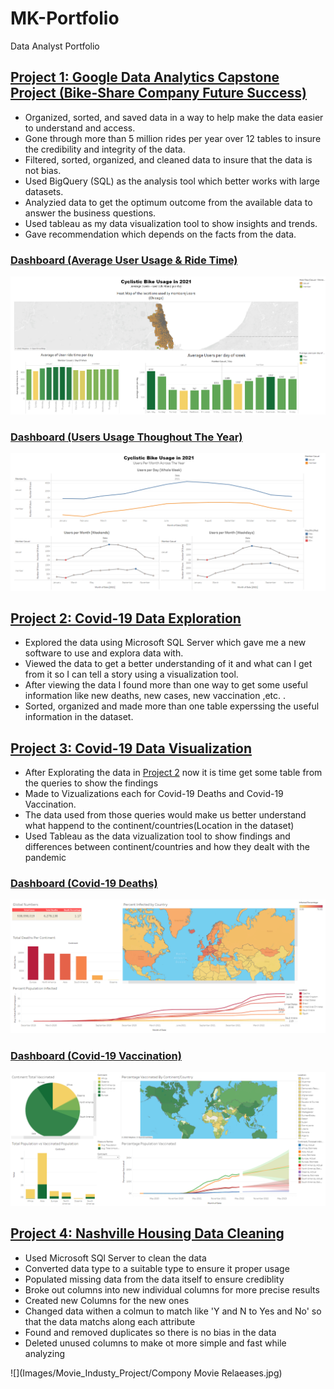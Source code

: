 # MK-Portfolio
Data Analyst Portfolio

## [Project 1: Google Data Analytics Capstone Project (Bike-Share Company Future Success)](https://github.com/Muhanned-Kamar/Project-1-GDAPC-Capstone-project)

- Organized, sorted, and saved data in a way to help make the data easier to understand and access.
- Gone through more than 5 million rides per year over 12 tables to insure the credibility and integrity of the data.
- Filtered, sorted, organized, and cleaned data to insure that the data is not bias.
- Used BigQuery (SQL) as the analysis tool which better works with large datasets.
- Analyzied data to get the optimum outcome from the available data to answer the business questions.
- Used tableau as my data visualization tool to show insights and trends.
- Gave recommendation which depends on the facts from the data.

### [Dashboard (Average User Usage & Ride Time)](https://public.tableau.com/app/profile/muhanned1728/viz/Cyclistic_Project/Dashboard1)


![](Images/Cyclistic_Project/CP_DB_1.png)


### [Dashboard (Users Usage Thoughout The Year)](https://public.tableau.com/app/profile/muhanned1728/viz/Cyclistic_Project_2/Dashboard1)


![](Images/Cyclistic_Project/CP_DB_2.png)


## [Project 2: Covid-19 Data Exploration](https://github.com/Muhanned-Kamar/Covid-19_Data_Exploration_Project)

- Explored the data using Microsoft SQL Server which gave me a new software to use and explora data with.
- Viewed the data to get a better understanding of it and what can I get from it so I can tell a story using a visualization tool.
- After viewing the data I found more than one way to get some useful information like new deaths, new cases, new vaccination ,etc. .
- Sorted, organized and made more than one table experssing the useful information in the dataset.

## [Project 3: Covid-19 Data Visualization](https://github.com/Muhanned-Kamar/Covid-19_Data_Visualization)

- After Explorating the data in [Project 2](https://github.com/Muhanned-Kamar/Covid-19_Data_Exploration_Project) now it is time get some table from the queries to show the findings
- Made to Vizualizations each for Covid-19 Deaths and Covid-19 Vaccination.
- The data used from those queries would make us better understand what happend to the continent/countries(Location in the dataset)
- Used Tableau as the data vizualization tool to show findings and differences between continent/countries and how they dealt with the pandemic


### [Dashboard (Covid-19 Deaths)](https://public.tableau.com/app/profile/muhanned1728/viz/Covid-19_Project_Deaths/Dashboard1)


![](Images/Covid-19_Project/Covid-19_Death_DB.png)


### [Dashboard (Covid-19 Vaccination)](https://public.tableau.com/app/profile/muhanned1728/viz/Covid-19_Project_Vac/Dashboard1)


![](Images/Covid-19_Project/Covid-19_Vaccinated_DB.png)



## [Project 4: Nashville Housing Data Cleaning](https://github.com/Muhanned-Kamar/Nashville_Housing_Data_Cleaning_Project)

- Used Microsoft SQl Server to clean the data
- Converted data type to a suitable type to ensure it proper usage
- Populated missing data from the data itself to ensure crediblity
- Broke out columns into new individual columns for more precise results
- Created new Columns for the new ones
- Changed data withen a colmun to match like 'Y and N to Yes and No' so that the data matchs along each attribute
- Found and removed duplicates so there is no bias in the data
- Deleted unused columns to make ot more simple and fast while analyzing 

![](Images/Movie_Industy_Project/Compony Movie Relaeases.jpg)

